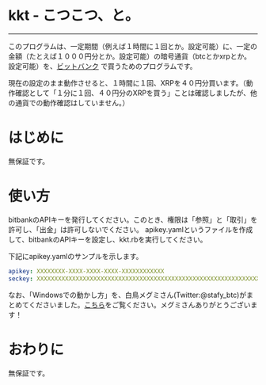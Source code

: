 # kkt - こつこつ、と。
-----
このプログラムは、一定期間（例えば１時間に１回とか。設定可能）に、一定の金額（たとえば１０００円分とか。設定可能）の暗号通貨（btcとかxrpとか。設定可能）を、[ビットバンク](https://bitbank.cc/) で買うためのプログラムです。

現在の設定のまま動作させると、１時間に１回、XRPを４０円分買います。（動作確認として「１分に１回、４０円分のXRPを買う」ことは確認しましたが、他の通貨での動作確認はしていません。）

# はじめに
無保証です。

# 使い方
bitbankのAPIキーを発行してください。このとき、権限は「参照」と「取引」を許可し、「出金」は許可しないでください。
apikey.yamlというファイルを作成して、bitbankのAPIキーを設定し、kkt.rbを実行してください。

下記にapikey.yamlのサンプルを示します。
~~~yaml
apikey: XXXXXXXX-XXXX-XXXX-XXXX-XXXXXXXXXXXX
seckey: XXXXXXXXXXXXXXXXXXXXXXXXXXXXXXXXXXXXXXXXXXXXXXXXXXXXXXXXXXXXXXXX
~~~

なお、「Windowsでの動かし方」を、白鳥メグミさん(Twitter:@stafy_btc)がまとめてくださいました。[こちら](helpforwin/kkt.html)をご覧ください。メグミさんありがとうございます！

# おわりに
無保証です。
